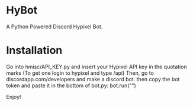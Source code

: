 # HyBot
A Python Powered Discord Hypixel Bot.
# Installation
Go into hmisc/API_KEY.py and insert your Hypixel API key in the quotation marks (To get one login to hypixel and type /api)
Then, go to discordapp.com/developers and make a discord bot. then copy the bot token and paste it in the bottom of bot.py: bot.run("")

Enjoy!
